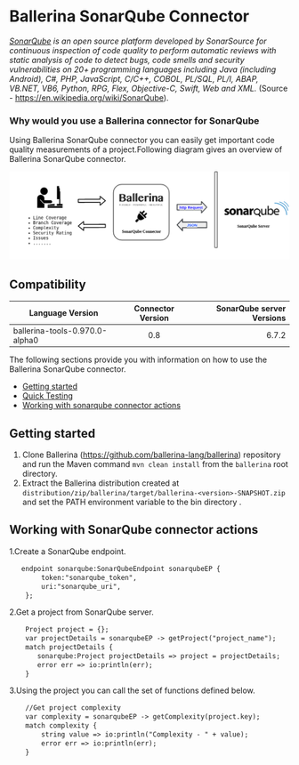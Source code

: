 # Ballerina SonarQube Connector

*[SonarQube](https://www.sonarqube.org/) is an open source platform developed by SonarSource for continuous inspection of code quality to perform automatic reviews with static analysis of code to detect bugs, code smells and security vulnerabilities on 20+ programming languages including Java (including Android), C#, PHP, JavaScript, C/C++, COBOL, PL/SQL, PL/I, ABAP, VB.NET, VB6, Python, RPG, Flex, Objective-C, Swift, Web and XML.* (Source - https://en.wikipedia.org/wiki/SonarQube).

### Why would you use a Ballerina connector for SonarQube

Using Ballerina SonarQube connector you can easily get important code quality measurements of a project.Following diagram gives an overview of Ballerina SonarQube connector.

![Ballerina -SonarQube Connector Overview](../sonarqube-connector.png)

## Compatibility
| Language Version        | Connector Version          | SonarQube server Versions  |
| ------------- |:-------------:| -----:|
| ballerina-tools-0.970.0-alpha0    | 0.8 | 6.7.2 |

The following sections provide you with information on how to use the Ballerina SonarQube connector.

- [Getting started](#getting-started)
- [Quick Testing](#quick-testing)
- [Working with sonarqube connector actions](#working-with-sonarqube-connector-actions)

## Getting started

1. Clone Ballerina (https://github.com/ballerina-lang/ballerina) repository and run the Maven command ``mvn clean install`` from the ``ballerina`` root directory.
2. Extract the Ballerina distribution created at `distribution/zip/ballerina/target/ballerina-<version>-SNAPSHOT.zip`  and set the PATH environment variable to the bin directory .

## Working with SonarQube connector actions

1.Create a SonarQube endpoint.

```ballerina
   endpoint sonarqube:SonarQubeEndpoint sonarqubeEP {
        token:"sonarqube_token",
        uri:"sonarqube_uri",
    };
```
2.Get a project from SonarQube server.

```ballerina
    Project project = {};
    var projectDetails = sonarqubeEP -> getProject("project_name");
    match projectDetails {
       sonarqube:Project projectDetails => project = projectDetails;
       error err => io:println(err);
    }
```

3.Using the project you can call the set of functions defined below.

```ballerina
    //Get project complexity
    var complexity = sonarqubeEP -> getComplexity(project.key);
    match complexity {
        string value => io:println("Complexity - " + value);
        error err => io:println(err);
    }
```